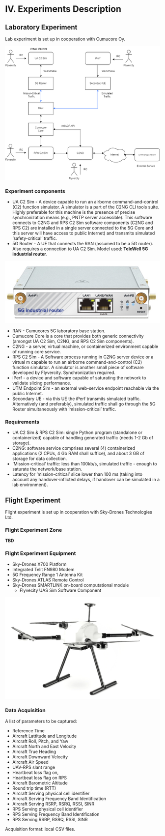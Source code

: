 # IV. Experiments Description

## Laboratory Experiment

Lab experiment is set up in cooperation with Cumucore Oy.

![Cumucore Lab Setup](images/CumucoreExperiment.png)

### Experiment components

* UA C2 Sim - A device capable to run an airborne command-and-control (C2) function simulator. A simulator is a part of the C2NG CLI tools suite. Highly preferable for this machine is the presence of precise synchronization means (e.g., PNTP server accessible). This software connects to C2NG and RPS C2 Sim software components (C2NG and RPS C2) are installed in a single server connected to the 5G Core and this server will have access to public Internet) and transmits simulated ‘safety-critical’ traffic.
* 5G Router - A UE that connects the RAN (assumed to be a 5G router). Also requires a connection to UA C2 Sim. Model used: __TeleWell 5G industrial router__.

![TeleWell 5G Router](images/TW_5G_router.jpg)

* RAN - Cumucores 5G laboratory base station.
* Cumucore Core is a core that provides both generic connectivity (amongst UA C2 Sim, C2NG, and RPS C2 Sim components).
* C2NG - a server, virtual machine, or containerized environment capable of running core service.
* RPS C2 Sim - A Software process running in C2NG server device or a virtual m capable to run an airborne command-and-control (C2) function simulator. A simulator is another small piece of software developed by Flyvercity. Synchronization required.
* iPerf - a device and software capable of saturating the network to validate slicing performance.
* UTM Endpoint Sim - an external web-service endpoint reachable via the public Internet.
* Secondary UE - via this UE the iPerf transmits simulated traffic. Alternatively (and preferably), simulated traffic shall go through the 5G Router simultaneously with ‘mission-critical’ traffic.

### Requirements

* UA C2 Sim & RPS C2 Sim: single Python program (standalone or containerized) capable of handling generated traffic (needs 1-2 Gb of storage).
* C2NG: software service comprises several (4) containerized applications (2 CPUs, 4 Gb RAM shall suffice), and about 3 GB of storage for data collection.
* ‘Mission-critical’ traffic: less than 100kb/s, simulated traffic - enough to saturate the network/base station.
* Latency for ‘mission-critical’ slice lower than 100 ms (taking into account any handover-inflicted delays, if handover can be simulated in a lab environment).

## Flight Experiment

Flight experiment is set up in cooperation with Sky-Drones Technologies Ltd.

### Flight Experiment Zone

__TBD__

### Flight Experiment Equipment

* Sky-Drones X700 Platform
* Integrated Telit FN980 Modem
* 5G Frequency Range 1 Antenna Kit
* Sky-Drones ATLAS Remote Control
* Sky-Drones SMARTLINK on-board computational module
  * Flyvecity UAS Sim Software Component

![Sky-Drones X700 2 Drone](images/x700_2.jpg)

### Data Acquisition

A list of parameters to be captured:

* Reference Time
* Aircraft Lattitude and Longitude
* Aircraft Roll, Pitch, and Yaw
* Aircraft North and East Velocity
* Aircraft True Heading
* Aircraft Downward Velocity
* Aircraft Air Speed
* UAV-RPS slant range
* Heartbeat loss flag on,
* Heartbeat loss flag on RPS
* Aircraft Barometric Altitude
* Round trip time (RTT)
* Aircraft Serving physical cell identifier
* Aircraft Serving Frequency Band Identification
* Aircraft Serving RSRP, RSRQ, RSSI, SINR
* RPS Serving physical cell identifier
* RPS Serving Frequency Band Identification
* RPS Serving RSRP, RSRQ, RSSI, SINR

Acquisition format: local CSV files.
